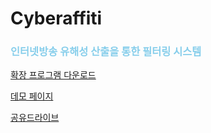 # Cyberaffiti
### <font color='skyblue'>인터넷방송 유해성 산출을 통한 필터링 시스템</font>

[확장 프로그램 다운로드](https://chrome.google.com/webstore/search/Cyberaffiti)

[데모 페이지](http://150.95.153.18:8000/)





[공유드라이브](https://drive.google.com/drive/folders/1XqVgN4gg_LFpAc17NTcVrHIEMJDY3zCC)
